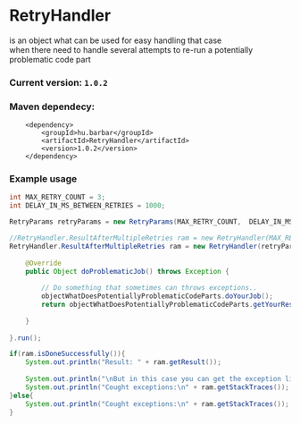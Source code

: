 # RetryHandler
is an object what can be used for easy handling that case 
<br> when there need to handle several attempts to re-run a potentially problematic code part

### Current version: `1.0.2`

### Maven dependecy:
```pom
	<dependency>
		<groupId>hu.barbar</groupId>
		<artifactId>RetryHandler</artifactId>
		<version>1.0.2</version>
	</dependency>
```

### Example usage
```java
int MAX_RETRY_COUNT = 3;
int DELAY_IN_MS_BETWEEN_RETRIES = 1000;

RetryParams retryParams = new RetryParams(MAX_RETRY_COUNT, 	DELAY_IN_MS_BETWEEN_RETRIES);

//RetryHandler.ResultAfterMultipleRetries ram = new RetryHandler(MAX_RETRY_COUNT, DELAY_IN_MS_BETWEEN_RETRIES) {
RetryHandler.ResultAfterMultipleRetries ram = new RetryHandler(retryParams) {
			
	@Override
	public Object doProblematicJob() throws Exception {
		
		// Do something that sometimes can throws exceptions..
		objectWhatDoesPotentiallyProblematicCodeParts.doYourJob();
		return objectWhatDoesPotentiallyProblematicCodeParts.getYourResult();
		
	}
	
}.run();

if(ram.isDoneSuccessfully()){
	System.out.println("Result: " + ram.getResult());
	
	System.out.println("\nBut in this case you can get the exception list what was thrown in the prevous attemps:\n");
	System.out.println("Cought exceptions:\n" + ram.getStackTraces());
}else{
	System.out.println("Cought exceptions:\n" + ram.getStackTraces());
}
```
